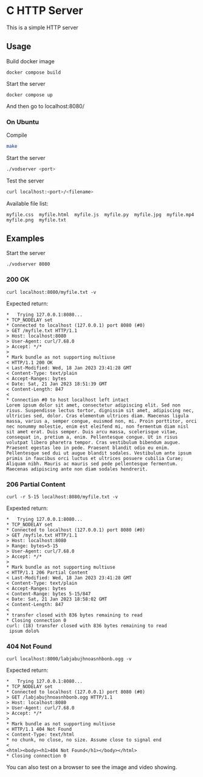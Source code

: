 # C HTTP Server

This is a simple HTTP server

## Usage

Build docker image

```
docker compose build
```

Start the server

```
docker compose up
```

And then go to localhost:8080/

### On Ubuntu

Compile

```bash
make
```

Start the server

```bash
./vodserver <port>
```

Test the server

```bash
curl localhost:<port>/<filename>
```

Available file list:

```
myfile.css  myfile.html  myfile.js  myfile.py  myfile.jpg  myfile.mp4  myfile.png  myfile.txt
```

## Examples

Start the server

```
./vodserver 8080
```

### 200 OK

```
curl localhost:8080/myfile.txt -v
```

Expected return:

```
*   Trying 127.0.0.1:8080...
* TCP_NODELAY set
* Connected to localhost (127.0.0.1) port 8080 (#0)
> GET /myfile.txt HTTP/1.1
> Host: localhost:8080
> User-Agent: curl/7.68.0
> Accept: */*
>
* Mark bundle as not supporting multiuse
< HTTP/1.1 200 OK
< Last-Modified: Wed, 18 Jan 2023 23:41:28 GMT
< Content-Type: text/plain
< Accept-Ranges: bytes
< Date: Sat, 21 Jan 2023 18:51:39 GMT
< Content-Length: 847
<
* Connection #0 to host localhost left intact
Lorem ipsum dolor sit amet, consectetur adipiscing elit. Sed non risus. Suspendisse lectus tortor, dignissim sit amet, adipiscing nec, ultricies sed, dolor. Cras elementum ultrices diam. Maecenas ligula massa, varius a, semper congue, euismod non, mi. Proin porttitor, orci nec nonummy molestie, enim est eleifend mi, non fermentum diam nisl sit amet erat. Duis semper. Duis arcu massa, scelerisque vitae, consequat in, pretium a, enim. Pellentesque congue. Ut in risus volutpat libero pharetra tempor. Cras vestibulum bibendum augue. Praesent egestas leo in pede. Praesent blandit odio eu enim. Pellentesque sed dui ut augue blandit sodales. Vestibulum ante ipsum primis in faucibus orci luctus et ultrices posuere cubilia Curae; Aliquam nibh. Mauris ac mauris sed pede pellentesque fermentum. Maecenas adipiscing ante non diam sodales hendrerit.
```

### 206 Partial Content

```
curl -r 5-15 localhost:8080/myfile.txt -v
```

Expexted return:

```
*   Trying 127.0.0.1:8080...
* TCP_NODELAY set
* Connected to localhost (127.0.0.1) port 8080 (#0)
> GET /myfile.txt HTTP/1.1
> Host: localhost:8080
> Range: bytes=5-15
> User-Agent: curl/7.68.0
> Accept: */*
>
* Mark bundle as not supporting multiuse
< HTTP/1.1 206 Partial Content
< Last-Modified: Wed, 18 Jan 2023 23:41:28 GMT
< Content-Type: text/plain
< Accept-Ranges: bytes
< Content-Range: bytes 5-15/847
< Date: Sat, 21 Jan 2023 18:58:02 GMT
< Content-Length: 847
<
* transfer closed with 836 bytes remaining to read
* Closing connection 0
curl: (18) transfer closed with 836 bytes remaining to read
 ipsum dolo%
```

### 404 Not Found

```
curl localhost:8000/labjabujhnoasnhbonb.ogg -v
```

Expected return:

```
*   Trying 127.0.0.1:8080...
* TCP_NODELAY set
* Connected to localhost (127.0.0.1) port 8080 (#0)
> GET /labjabujhnoasnhbonb.ogg HTTP/1.1
> Host: localhost:8080
> User-Agent: curl/7.68.0
> Accept: */*
>
* Mark bundle as not supporting multiuse
< HTTP/1.1 404 Not Found
< Content-Type: text/html
* no chunk, no close, no size. Assume close to signal end
<
<html><body><h1>404 Not Found</h1></body></html>
* Closing connection 0
```

You can also test on a browser to see the image and video showing.
